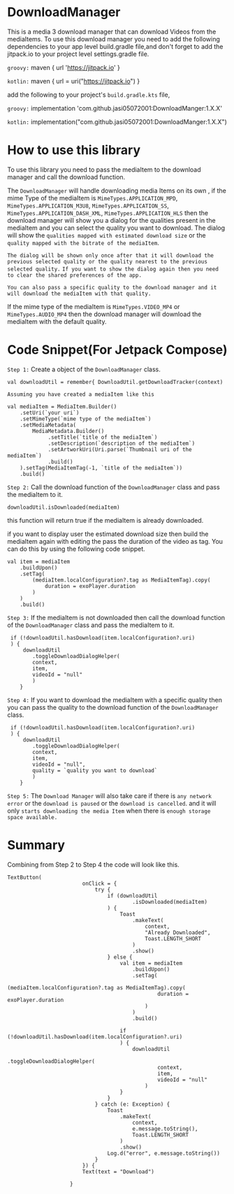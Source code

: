 # DownloadManager

This is a media 3 download manager that can download Videos from the mediaItems.
To use this download manager you need to add the following dependencies to your app level build.gradle file,and don't forget to add
the jitpack.io to your project level settings.gradle file.

`groovy:`
maven { url 'https://jitpack.io' }

`kotlin:`
maven { url = uri("https://jitpack.io") }

add the following to your project's `build.gradle.kts` file,

`groovy:`
implementation 'com.github.jasi05072001:DownloadManger:1.X.X'

`kotlin:`
implementation("com.github.jasi05072001:DownloadManger:1.X.X")

# How to use this library
To use this library you need to pass the mediaItem to the download manager and call the download
function.

The `DownloadManager` will handle downloading media Items on its own , if the mime Type of the mediaItem is
`MimeTypes.APPLICATION_MPD`, `MimeTypes.APPLICATION_M3U8`, `MimeTypes.APPLICATION_SS`, `MimeTypes.APPLICATION_DASH_XML`, `MimeTypes.APPLICATION_HLS`
then the download manager will show you a dialog for the qualities present in the mediaItem and you can select the quality you want to download.
The dialog will show the `qualities mapped with estimated download size` or the `quality mapped with the bitrate of the mediaItem`.

`The dialog will be shown only once after that it will download the previous selected quality or the quality nearest to the previous selected quality.`
`If you want to show the dialog again then you need to clear the shared preferences of the app.`


`You can also pass a specific quality to the download manager and it will download the mediaItem with that quality.`


If the mime type of the mediaItem is `MimeTypes.VIDEO_MP4` or `MimeTypes.AUDIO_MP4` then the download manager will download the mediaItem with the default quality.


# Code Snippet(For Jetpack Compose)

`Step 1:`
Create a object of the `DownloadManager` class.

```
val downloadUtil = remember{ DownloadUtil.getDownloadTracker(context)
```

`Assuming you have created a mediaItem like this`

```
val mediaItem = MediaItem.Builder()
    .setUri(`your uri`)
    .setMimeType(`mime type of the mediaItem`)
    .setMediaMetadata(
        MediaMetadata.Builder()
             .setTitle(`title of the mediaItem`)
             .setDescription(`description of the mediaItem`)
             .setArtworkUri(Uri.parse(`Thumbnail uri of the mediaItem`)
             .build()
    ).setTag(MediaItemTag(-1, `title of the mediaItem`))
    .build()
```

`Step 2:`
Call the download function of the `DownloadManager` class and pass the mediaItem to it.
```
downloadUtil.isDownloaded(mediaItem)
```
this function will return true if the mediaItem is already downloaded.

if you want to display user the estimated download size then build the mediaItem again with editing the pass the duration of the video as tag.
You can do this by using the following code snippet.

```
val item = mediaItem
    .buildUpon()
    .setTag(
        (mediaItem.localConfiguration?.tag as MediaItemTag).copy(
            duration = exoPlayer.duration
        )
    )
    .build()
```

`Step 3:`
If the mediaItem is not downloaded then call the download function of the `DownloadManager` class and pass the mediaItem to it.
```
 if (!downloadUtil.hasDownload(item.localConfiguration?.uri)
 ) {
     downloadUtil
        .toggleDownloadDialogHelper(
        context,
        item,
        videoId = "null"
        )
    }
```

`Step 4:`
If you want to download the mediaItem with a specific quality then you can pass the quality to the download function of the `DownloadManager` class.
```
 if (!downloadUtil.hasDownload(item.localConfiguration?.uri)
 ) {
     downloadUtil
        .toggleDownloadDialogHelper(
        context,
        item,
        videoId = "null",
        quality = `quality you want to download`
        )
    }
```

`Step 5:`
The  `Download Manager` will also take care if there is `any network error` or the `download is paused` or the `download is cancelled`. and it will only `starts downloading the media Item` when there is `enough storage space available.`



# Summary
Combining from Step 2 to Step 4 the code will look like this.

```
TextButton(
                        onClick = {
                            try {
                                if (downloadUtil
                                        .isDownloaded(mediaItem)
                                ) {
                                    Toast
                                        .makeText(
                                            context,
                                            "Already Downloaded",
                                            Toast.LENGTH_SHORT
                                        )
                                        .show()
                                } else {
                                    val item = mediaItem
                                        .buildUpon()
                                        .setTag(
                                            (mediaItem.localConfiguration?.tag as MediaItemTag).copy(
                                                duration = exoPlayer.duration
                                            )
                                        )
                                        .build()

                                    if (!downloadUtil.hasDownload(item.localConfiguration?.uri)
                                    ) {
                                        downloadUtil
                                            .toggleDownloadDialogHelper(
                                                context,
                                                item,
                                                videoId = "null"
                                            )
                                    }
                                }
                            } catch (e: Exception) {
                                Toast
                                    .makeText(
                                        context,
                                        e.message.toString(),
                                        Toast.LENGTH_SHORT
                                    )
                                    .show()
                                Log.d("error", e.message.toString())
                            }
                        }) {
                        Text(text = "Download")

                    }
```






